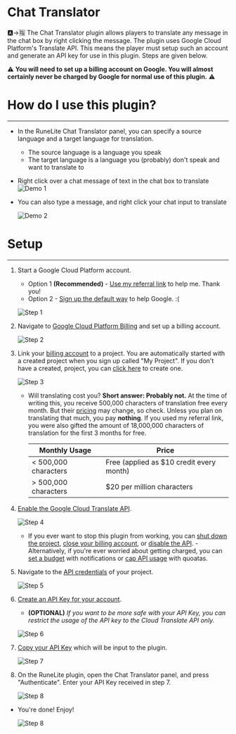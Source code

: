 # Chat Translator

🅰️->🈯️ The Chat Translator plugin allows players to translate any message in the chat box by right clicking the message. The plugin uses Google Cloud Platform's Translate API. This means the player must setup such an account and generate an API key for use in this plugin. Steps are given below.

:warning: **You will need to set up a billing account on Google. You will almost certainly never be charged by Google for normal use of this plugin.** :warning:

# How do I use this plugin?
---
  - In the RuneLite Chat Translator panel, you can specify a source language and a target language for translation.
    - The source language is a language you speak
    - The target language is a language you (probably) don't speak and want to translate to
  - Right click over a chat message of text in the chat box to translate
    ![Demo 1](https://imbleau.com/runelite/demo1.gif?v=1.2)

  - You can also type a message, and right click your chat input to translate

    ![Demo 2](https://imbleau.com/runelite/demo2.gif?v=1.2)

# Setup
---
  1. Start a Google Cloud Platform account.
     - Option 1 **(Recommended)** - [Use my referral link](http://imbleau.com/google-refer) to help me. Thank you!
     - Option 2 - [Sign up the default way](https://console.cloud.google.com/freetrial) to help Google. :(
  
     ![Step 1](https://imbleau.com/runelite/step1.png?v=1.1)

  2. Navigate to [Google Cloud Platform Billing](https://console.cloud.google.com/billing) and set up a billing account.
    
     ![Step 2](https://imbleau.com/runelite/step2.png?v=1.1)

  3. Link your [billing account](https://console.cloud.google.com/billing) to a project. You are automatically started with a created project when you sign up called "My Project". If you don't have a created, project, you can [click here](https://console.cloud.google.com/projectcreate) to create one.
    
     ![Step 3](https://imbleau.com/runelite/step3.png?v=1.1)
     - Will translating cost you? **Short answer: Probably not.**
     At the time of writing this, you receive 500,000 characters of translation free every month. But their [pricing](https://cloud.google.com/translate/pricing) may change, so check. Unless you plan on translating that much, you pay __nothing__. If you used my referral link, you were also gifted the amount of 18,000,000 characters of translation for the first 3 months for free.

        | Monthly Usage | Price |
        | ------ | ----- |
        | < 500,000 characters | Free (applied as $10 credit every month) |
        | > 500,000 characters | $20 per million characters |

  4. [Enable the Google Cloud Translate API](https://console.cloud.google.com/flows/enableapi?apiid=translate.googleapis.com).
    
     ![Step 4](https://imbleau.com/runelite/step4.png?v=1.1)
     - If you ever want to stop this plugin from working, you can [shut down the project](https://cloud.google.com/resource-manager/docs/creating-managing-projects#shutting_down_projects), [close your billing account](https://cloud.google.com/billing/docs/how-to/manage-billing-account#close_a_billing_account), or [disable the API](https://cloud.google.com/service-usage/docs/enable-disable#disabling).
    - Alternatively, if you're ever worried about getting charged, you can [set a budget](https://cloud.google.com/billing/docs/how-to/budgets) with notifications or [cap API usage](https://cloud.google.com/apis/docs/capping-api-usage) with quoatas. 
    
    
  5. Navigate to the [API credentials](https://console.cloud.google.com/apis/credentials) of your project.
    
     ![Step 5](https://imbleau.com/runelite/step5.png?v=1.1)

  6. [Create an API Key for your account](https://console.cloud.google.com/apis/credentials/key).
     - **(OPTIONAL)** *If you want to be more safe with your API Key, you can restrict the usage of the API key to the Cloud Translate API only.*
     
     ![Step 6](https://imbleau.com/runelite/step6.png?v=1.1)
    
  7. [Copy your API Key](https://console.cloud.google.com/apis/credentials) which will be input to the plugin.
    
     ![Step 7](https://imbleau.com/runelite/step7.png?v=1.1)

  8. On the RuneLite plugin, open the Chat Translator panel, and press "Authenticate". Enter your API Key received in step 7.
    
     ![Step 8](https://imbleau.com/runelite/step8.png?v=1.1)
     
  - You're done! Enjoy!

    ![Step 8](https://imbleau.com/runelite/done.png?v=1.1)
